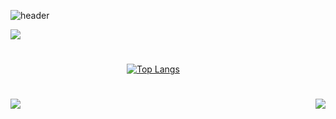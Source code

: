 
![header](https://capsule-render.vercel.app/api?type=soft&color=auto&height=100&section=header&text=totopark0&fontSize=60&animation=twinkling)

<a href="https://hits.seeyoufarm.com"><img src="https://hits.seeyoufarm.com/api/count/incr/badge.svg?url=https%3A%2F%2Fgithub.com%2FParkKyuIl&count_bg=%2379C83D&title_bg=%23555555&icon=&icon_color=%23E7E7E7&title=hits&edge_flat=false"/></a>
#
                           [![Top Langs](https://github-readme-stats.vercel.app/api?username=parkkyuil&count_private=true&include_all_commits=true&show_icons=true&hide=html&theme=radical)](https://github.com/anuraghazra/github-readme-stats)
#
<img align ='left' src = "https://github-readme-stats.vercel.app/api/top-langs/?username=ParkKyuIl&layout=compact">       
<img align='right' src="http://mazassumnida.wtf/api/v2/generate_badge?boj=totopark0">




